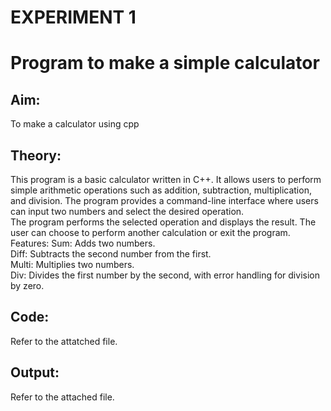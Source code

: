 # EXPERIMENT 1  
# Program to make a simple calculator 
## Aim:
To make a calculator using cpp
## Theory:
This program is a basic calculator written in C++. It allows users to perform simple arithmetic operations such as addition, subtraction, multiplication, and division. The program provides a command-line interface where users can input two numbers and select the desired operation.  
The program performs the selected operation and displays the result.
The user can choose to perform another calculation or exit the program.  
Features:
Sum: Adds two numbers.  
Diff: Subtracts the second number from the first.  
Multi: Multiplies two numbers.  
Div: Divides the first number by the second, with error handling for division by zero.     
## Code:
Refer to the attatched file.
## Output:
Refer to the attached file.


